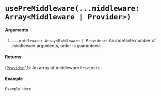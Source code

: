 # `usePreMiddleware(...middleware: Array<Middleware | Provider>)`

#### Arguments
1. `...middleware: Array<Middleware | Provider>`- An indefinite number of middleware arguments, order is guaranteed.

#### Returns
([*`Provider[]`*](Store.md)): An array of middleware `Providers`.

#### Example
```ts
Example Here
```
